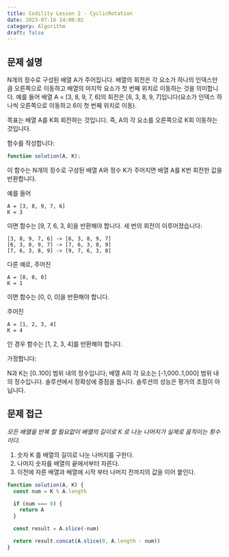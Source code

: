 ```yaml
---
title: Codility Lesson 2 - CyclicRotation
date: 2023-07-16 14:00:02
category: Algorithm
draft: false
---
```


## 문제 설명

N개의 정수로 구성된 배열 A가 주어집니다. 배열의 회전은 각 요소가 하나의 인덱스만큼 오른쪽으로 이동하고 배열의 마지막 요소가 첫 번째 위치로 이동하는 것을 의미합니다. 예를 들어 배열 A = [3, 8, 9, 7, 6]의 회전은 [6, 3, 8, 9, 7]입니다(요소가 인덱스 하나씩 오른쪽으로 이동하고 6이 첫 번째 위치로 이동).

목표는 배열 A를 K회 회전하는 것입니다. 즉, A의 각 요소를 오른쪽으로 K회 이동하는 것입니다.

함수를 작성합니다:

```javascript
function solution(A, K);
```

이 함수는 N개의 정수로 구성된 배열 A와 정수 K가 주어지면 배열 A를 K번 회전한 값을 반환합니다.

예를 들어

```
A = [3, 8, 9, 7, 6]
K = 3
```

이면 함수는 [9, 7, 6, 3, 8]을 반환해야 합니다. 세 번의 회전이 이루어졌습니다:

```
[3, 8, 9, 7, 6] -> [6, 3, 8, 9, 7]
[6, 3, 8, 9, 7] -> [7, 6, 3, 8, 9]
[7, 6, 3, 8, 9] -> [9, 7, 6, 3, 8]
```

다른 예로, 주어진

```
A = [0, 0, 0]
K = 1
```

이면 함수는 [0, 0, 0]을 반환해야 합니다.

주어진

```
A = [1, 2, 3, 4]
K = 4
```

인 경우 함수는 [1, 2, 3, 4]를 반환해야 합니다.

가정합니다:

N과 K는 [0..100] 범위 내의 정수입니다;
배열 A의 각 요소는 [-1,000..1,000] 범위 내의 정수입니다.
솔루션에서 정확성에 중점을 둡니다. 솔루션의 성능은 평가의 초점이 아닙니다.

## 문제 접근

_모든 배열을 반복 할 필요없이 배열의 길이로 K 로 나눈 나머지가 실제로 움직이는 횟수이다._

1. 숫자 K 를 배열의 길이로 나눈 나머지를 구한다.
2. 나머지 숫자를 배열의 끝에서부터 자른다.
3. 이전에 자른 배열과 배열에 시작 부터 나머지 전까지의 값을 이어 붙인다.

```javascript
function solution(A, K) {
  const num = K % A.length

  if (num === 0) {
    return A
  }

  const result = A.slice(-num)

  return result.concat(A.slice(0, A.length - num))
}
```
